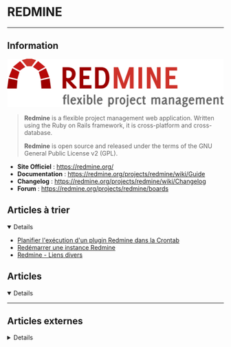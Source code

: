 # REDMINE
---

## <i class="fa-solid fa-hashtag"></i> Information

![Logo](../../_media/apps/redmine/redmine_logo.png ':size=250 :no-zoom')


> <i class="fa-solid fa-quote-left"></i> **Redmine** is a flexible project management web application. Written using the Ruby on Rails framework, it is cross-platform and cross-database.
>
> **Redmine** is open source and released under the terms of the GNU General Public License v2 (GPL). <i class="fa-solid fa-quote-left fa-rotate-180"></i>


- <i class="fa-solid fa-globe"></i> **Site Officiel** : https://redmine.org/
- <i class="fa-solid fa-book"></i> **Documentation** : https://redmine.org/projects/redmine/wiki/Guide
- <i class="fa-solid fa-file-circle-question"></i> **Changelog** : https://redmine.org/projects/redmine/wiki/Changelog
- <i class="fas fa-comments"></i> **Forum** : https://redmine.org/projects/redmine/boards

## <i class="fa-solid fa-glasses"></i> Articles à trier

<details open>

- [Planifier l'exécution d'un plugin Redmine dans la Crontab](/atrier/apps/redmine_002.md)
- [Redémarrer une instance Redmine](/atrier/apps/redmine_003.md)
- [Redmine - Liens divers](/atrier/apps/redmine_001.md)

</details>

## <i class="fa-regular fa-newspaper"></i> Articles

<details open>

</details>

---

## <i class="fa-solid fa-glasses"></i> Articles externes

<details>

- [Debian 9 64 bits – Installation Redmine](https://memos.nadus.fr/debian-9-64-bits-installation-redmine/)
- [How To Install and Configure Redmine on CentOS 7](https://linuxize.com/post/how-to-install-and-configure-redmine-on-centos-7/)
- [How to Install and Configure Redmine on CentOS 8](https://linuxize.com/post/how-to-install-and-configure-redmine-on-centos-8/)
- [How To Install and Configure Redmine on Debian 9](https://linuxize.com/post/how-to-install-and-configure-redmine-on-debian-9/)
- [How To Install and Configure Redmine on Ubuntu 18.04](https://linuxize.com/post/how-to-install-and-configure-redmine-on-ubuntu-18-04/)
- [How To Install Redmine on CentOS 7](https://www.rosehosting.com/blog/how-to-install-redmine-on-centos-7/)
- [How to Install Redmine on CentOS 8](https://www.rosehosting.com/blog/how-to-install-redmine-on-centos-8/)
- [How To Install Redmine on Ubuntu 16.04](https://www.rosehosting.com/blog/how-to-install-redmine-on-ubuntu-16-04/)
- [How to Install Redmine on Ubuntu 18.04](https://www.rosehosting.com/blog/how-to-install-redmine-on-ubuntu-18-04/)
- [How to install Redmine Project Management Software on Ubuntu 20.04](https://www.howtoforge.com/how-to-install-redmine-on-ubuntu-20-04/)
- [How to Install Redmine Project Management Tool on Ubuntu 18.04 LTS](https://www.howtoforge.com/how-to-install-and-configure-redmine-on-ubuntu-1804/)
- [Installation d'une application de gestion de projets](https://www.ksh-linux.info/systeme/redmine/installation-d-une-application-de-gestion-de-projets)

</details>
